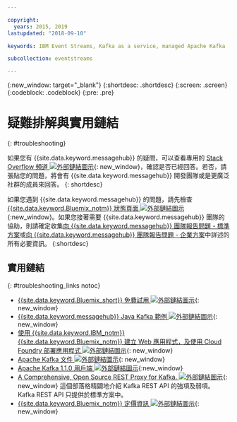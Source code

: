 ```yaml
---

copyright:
  years: 2015, 2019
lastupdated: "2018-09-10"

keywords: IBM Event Streams, Kafka as a service, managed Apache Kafka

subcollection: eventstreams

---
```


{:new_window: target="_blank"}
{:shortdesc: .shortdesc}
{:screen: .screen}
{:codeblock: .codeblock}
{:pre: .pre}



# 疑難排解與實用鏈結
{: #troubleshooting}

如果您有 {{site.data.keyword.messagehub}} 的疑問，可以查看專用的 [Stack Overflow 頻道 ![外部鏈結圖示](../../icons/launch-glyph.svg "外部鏈結圖示")](https://stackoverflow.com/questions/tagged/ibm-eventstreams){: new_window}，確認是否已經回答。若否，請張貼您的問題，將會有 {{site.data.keyword.messagehub}} 開發團隊或是更廣泛社群的成員來回答。
{: shortdesc}

如果您遇到 {{site.data.keyword.messagehub}} 的問題，請先檢查 [{{site.data.keyword.Bluemix_notm}} 狀態頁面 ![外部鏈結圖示](../../icons/launch-glyph.svg "外部鏈結圖示")](https://cloud.ibm.com/status?selected=status){:new_window}。如果您接著需要 {{site.data.keyword.messagehub}} 團隊的協助，則請確定收集[向 {{site.data.keyword.messagehub}} 團隊報告問題 - 標準方案](/docs/services/EventStreams?topic=eventstreams-report_problem)或[向 {{site.data.keyword.messagehub}} 團隊報告問題 - 企業方案](/docs/services/EventStreams?topic=eventstreams-report_problem)中詳述的所有必要資訊。
{:shortdesc}

## 實用鏈結
{: #troubleshooting_links notoc}

*  [{{site.data.keyword.Bluemix_short}} 免費試用 ![外部鏈結圖示](../../icons/launch-glyph.svg "外部鏈結圖示")](https://apps.admin.ibmcloud.com/manage/trial/bluemix.html){: new_window}
*  [{{site.data.keyword.messagehub}} Java Kafka 範例 ![外部鏈結圖示](../../icons/launch-glyph.svg "外部鏈結圖示")](https://github.com/ibm-messaging/event-streams-samples/tree/master/kafka-java-console-sample){: new_window}
*  [使用 {{site.data.keyword.IBM_notm}} {{site.data.keyword.Bluemix_notm}} 建立 Web 應用程式，及使用 Cloud Foundry 部署應用程式 ![外部鏈結圖示](../../icons/launch-glyph.svg "外部鏈結圖示")](https://cloud.ibm.com/docs/starters?topic=starters-download-modify-and-redeploy-your-cloud-foundry-app-with-the-command-line-interface#download-modify-and-redeploy-your-cloud-foundry-app-with-the-command-line-interface){: new_window}
*  [Apache Kafka 文件 ![外部鏈結圖示](../../icons/launch-glyph.svg "外部鏈結圖示")](http://kafka.apache.org/documentation.html){: new_window}
*  [Apache Kafka 1.1.0 用戶端 ![外部鏈結圖示](../../icons/launch-glyph.svg "外部鏈結圖示")](https://archive.apache.org/dist/kafka/1.1.0/kafka-1.1.0-src.tgz){:new_window}
*  [A Comprehensive, Open Source REST Proxy for Kafka. ![外部鏈結圖示](../../icons/launch-glyph.svg "外部鏈結圖示")](http://www.confluent.io/blog/a-comprehensive-open-source-rest-proxy-for-kafka/){: new_window}
	這個部落格精闢地介紹 Kafka REST API 的強項及弱項。Kafka REST API 只提供於標準方案中。
*  [{{site.data.keyword.Bluemix_notm}} 定價資訊 ![外部鏈結圖示](../../icons/launch-glyph.svg "外部鏈結圖示")](https://cloud.ibm.com/docs/billing-usage?topic=billing-usage-cost#cost){: new_window}


